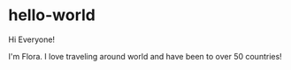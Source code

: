 # hello-world

Hi Everyone!

I'm Flora. I love traveling around world and have been to over 50 countries!
